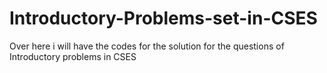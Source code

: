 # Introductory-Problems-set-in-CSES
Over here i will have the codes for the solution for the questions of Introductory problems in CSES
